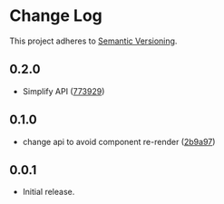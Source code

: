# Change Log

This project adheres to [Semantic Versioning](http://semver.org/).

## 0.2.0
- Simplify API ([773929](https://github.com/distolma/storeon-vue/commit/773929714f27dd0ca78ed72b6f8ade6d4bde5f37))

## 0.1.0
- change api to avoid component re-render ([2b9a97](https://github.com/distolma/storeon-vue/commit/2b9a9750763bfdab7585851500defd512f3a8422))


## 0.0.1

- Initial release.
